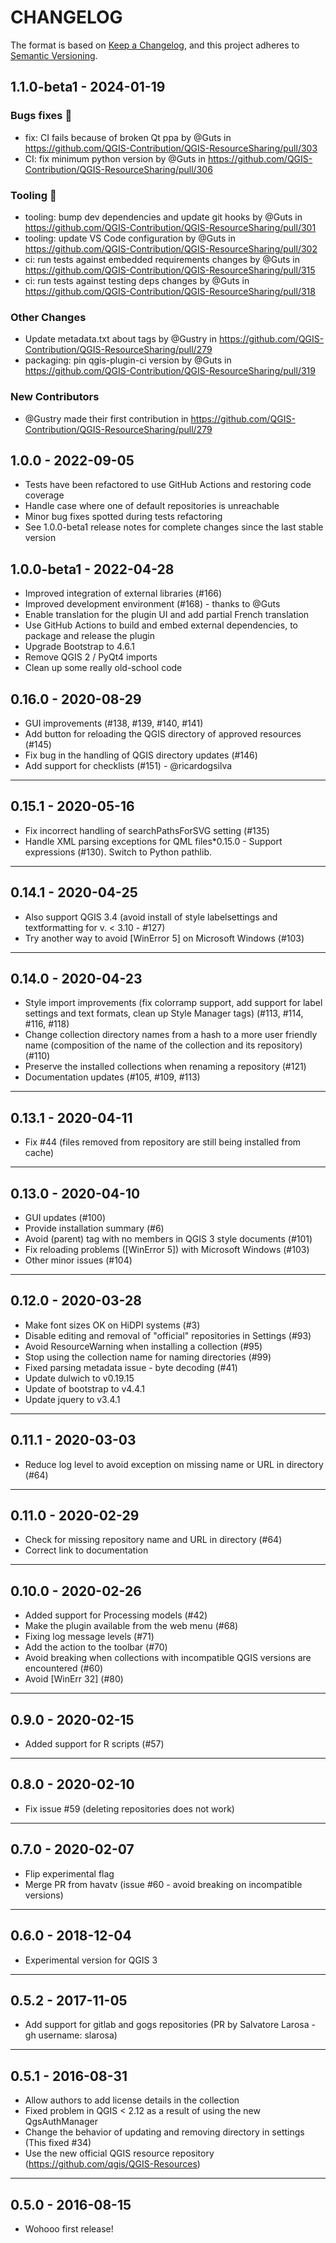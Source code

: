 # CHANGELOG

The format is based on [Keep a Changelog](https://keepachangelog.com/), and this project adheres to [Semantic Versioning](https://semver.org/).

## 1.1.0-beta1 - 2024-01-19

### Bugs fixes 🐛

* fix: CI fails because of broken Qt ppa by @Guts in <https://github.com/QGIS-Contribution/QGIS-ResourceSharing/pull/303>
* CI: fix minimum python version by @Guts in <https://github.com/QGIS-Contribution/QGIS-ResourceSharing/pull/306>

### Tooling 🔧

* tooling: bump dev dependencies and update git hooks by @Guts in <https://github.com/QGIS-Contribution/QGIS-ResourceSharing/pull/301>
* tooling: update VS Code configuration by @Guts in <https://github.com/QGIS-Contribution/QGIS-ResourceSharing/pull/302>
* ci: run tests against embedded requirements changes by @Guts in <https://github.com/QGIS-Contribution/QGIS-ResourceSharing/pull/315>
* ci: run tests against testing deps changes by @Guts in <https://github.com/QGIS-Contribution/QGIS-ResourceSharing/pull/318>

### Other Changes

* Update metadata.txt about tags by @Gustry in <https://github.com/QGIS-Contribution/QGIS-ResourceSharing/pull/279>
* packaging: pin qgis-plugin-ci version by @Guts in <https://github.com/QGIS-Contribution/QGIS-ResourceSharing/pull/319>

### New Contributors

* @Gustry made their first contribution in <https://github.com/QGIS-Contribution/QGIS-ResourceSharing/pull/279>

## 1.0.0 - 2022-09-05

* Tests have been refactored to use GitHub Actions and restoring code coverage
* Handle case where one of default repositories is unreachable
* Minor bug fixes spotted during tests refactoring
* See 1.0.0-beta1 release notes for complete changes since the last stable version

## 1.0.0-beta1 - 2022-04-28

* Improved integration of external libraries (#166)
* Improved development environment (#168) - thanks to @Guts
* Enable translation for the plugin UI and add partial French translation
* Use GitHub Actions to build and embed external dependencies, to package and release the plugin
* Upgrade Bootstrap to 4.6.1
* Remove QGIS 2 / PyQt4 imports
* Clean up some really old-school code

## 0.16.0 - 2020-08-29

* GUI improvements (#138, #139, #140, #141)
* Add button for reloading the QGIS directory of approved resources (#145)
* Fix bug in the handling of QGIS directory updates (#146)
* Add support for checklists (#151) - @ricardogsilva

---

## 0.15.1 - 2020-05-16

* Fix incorrect handling of searchPathsForSVG setting (#135)
* Handle XML parsing exceptions for QML files\*0.15.0 - Support expressions (#130). Switch to Python pathlib.

---

## 0.14.1 - 2020-04-25

* Also support QGIS 3.4 (avoid install of style labelsettings and textformatting for v. < 3.10 - #127)
* Try another way to avoid [WinError 5] on Microsoft Windows (#103)

---

## 0.14.0 - 2020-04-23

* Style import improvements (fix colorramp support, add support for label settings and text formats, clean up Style Manager tags) (#113, #114, #116, #118)
* Change collection directory names from a hash to a more user friendly name (composition of the name of the collection and its repository) (#110)
* Preserve the installed collections when renaming a repository (#121)
* Documentation updates (#105, #109, #113)

---

## 0.13.1 - 2020-04-11

* Fix #44 (files removed from repository are still being installed from cache)

---

## 0.13.0 - 2020-04-10

* GUI updates (#100)
* Provide installation summary (#6)
* Avoid (parent) tag with no members in QGIS 3 style documents (#101)
* Fix reloading problems ([WinError 5]) with Microsoft Windows (#103)
* Other minor issues (#104)

---

## 0.12.0 - 2020-03-28

* Make font sizes OK on HiDPI systems (#3)
* Disable editing and removal of "official" repositories in Settings (#93)
* Avoid ResourceWarning when installing a collection (#95)
* Stop using the collection name for naming directories (#99)
* Fixed parsing metadata issue - byte decoding (#41)
* Update dulwich to v0.19.15
* Update of bootstrap to v4.4.1
* Update jquery to v3.4.1

---

## 0.11.1 - 2020-03-03

* Reduce log level to avoid exception on missing name or URL in directory (#64)

---

## 0.11.0 - 2020-02-29

* Check for missing repository name and URL in directory (#64)
* Correct link to documentation

---

## 0.10.0 - 2020-02-26

* Added support for Processing models (#42)
* Make the plugin available from the web menu (#68)
* Fixing log message levels (#71)
* Add the action to the toolbar (#70)
* Avoid breaking when collections with incompatible QGIS versions are encountered (#60)
* Avoid [WinErr 32] (#80)

---

## 0.9.0 - 2020-02-15

* Added support for R scripts (#57)

---

## 0.8.0 - 2020-02-10

* Fix issue #59 (deleting repositories does not work)

---

## 0.7.0 - 2020-02-07

* Flip experimental flag
* Merge PR from havatv (issue #60 - avoid breaking on incompatible versions)

---

## 0.6.0 - 2018-12-04

* Experimental version for QGIS 3

---

## 0.5.2 - 2017-11-05

* Add support for gitlab and gogs repositories (PR by Salvatore Larosa - gh username: slarosa)

---

## 0.5.1 - 2016-08-31

* Allow authors to add license details in the collection
* Fixed problem in QGIS < 2.12 as a result of using the new QgsAuthManager
* Change the behavior of updating and removing directory in settings (This fixed #34)
* Use the new official QGIS resource repository (<https://github.com/qgis/QGIS-Resources>)

---

## 0.5.0 - 2016-08-15

* Wohooo first release!
